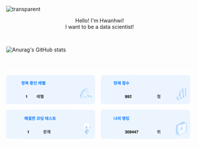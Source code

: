 ![transparent](https://capsule-render.vercel.app/api?type=transparent&fontColor=F5C0CA&text=Hwaniniil's%20GitHub%20&height=150&fontSize=60&desc=Welcome!&descAlignY=78&descAlign=63)

<p align="center">
  Hello! I'm Hwanhwi! <br>
  I want to be a data scientist!

</p> <!-- p 테그 닫기 -->

<br>
  
![Anurag's GitHub stats](https://github-readme-stats.vercel.app/api?username=Hwaniniil)

<br>

![Programmers Badge](https://raw.githubusercontent.com/Hwaniniil/Programmers_Badge_Generator/main/result/result.svg)
